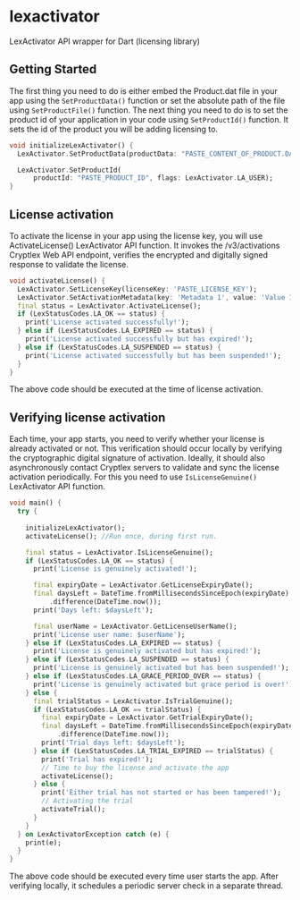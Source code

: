# lexactivator

LexActivator API wrapper for Dart (licensing library) 

## Getting Started

The first thing you need to do is either embed the Product.dat file in your app using the `SetProductData()` function or set the absolute path of the file using `SetProductFile()` function. The next thing you need to do is to set the product id of your application in your code using `SetProductId()` function. It sets the id of the product you will be adding licensing to.

```dart
void initializeLexActivator() {
  LexActivator.SetProductData(productData: "PASTE_CONTENT_OF_PRODUCT.DAT_FILE");

  LexActivator.SetProductId(
      productId: "PASTE_PRODUCT_ID", flags: LexActivator.LA_USER);
}
``` 

## License activation

To activate the license in your app using the license key, you will use ActivateLicense() LexActivator API function. It invokes the /v3/activations Cryptlex Web API endpoint, verifies the encrypted and digitally signed response to validate the license.

```dart
void activateLicense() {
  LexActivator.SetLicenseKey(licenseKey: 'PASTE_LICENSE_KEY');
  LexActivator.SetActivationMetadata(key: 'Metadata 1', value: 'Value 1');
  final status = LexActivator.ActivateLicense();
  if (LexStatusCodes.LA_OK == status) {
    print('License activated successfully!');
  } else if (LexStatusCodes.LA_EXPIRED == status) {
    print('License activated successfully but has expired!');
  } else if (LexStatusCodes.LA_SUSPENDED == status) {
    print('License activated successfully but has been suspended!');
  }
}
```

The above code should be executed at the time of license activation.

## Verifying license activation

Each time, your app starts, you need to verify whether your license is already activated or not. This verification should occur locally by verifying the cryptographic digital signature of activation. Ideally, it should also asynchronously contact Cryptlex servers to validate and sync the license activation periodically. For this you need to use `IsLicenseGenuine()` LexActivator API function.

```dart
void main() {
  try {
    
    initializeLexActivator();
    activateLicense(); //Run once, during first run.

    final status = LexActivator.IsLicenseGenuine();
    if (LexStatusCodes.LA_OK == status) {
      print('License is genuinely activated!');

      final expiryDate = LexActivator.GetLicenseExpiryDate();
      final daysLeft = DateTime.fromMillisecondsSinceEpoch(expiryDate)
          .difference(DateTime.now());
      print('Days left: $daysLeft');

      final userName = LexActivator.GetLicenseUserName();
      print('License user name: $userName');
    } else if (LexStatusCodes.LA_EXPIRED == status) {
      print('License is genuinely activated but has expired!');
    } else if (LexStatusCodes.LA_SUSPENDED == status) {
      print('License is genuinely activated but has been suspended!');
    } else if (LexStatusCodes.LA_GRACE_PERIOD_OVER == status) {
      print('License is genuinely activated but grace period is over!');
    } else {
      final trialStatus = LexActivator.IsTrialGenuine();
      if (LexStatusCodes.LA_OK == trialStatus) {
        final expiryDate = LexActivator.GetTrialExpiryDate();
        final daysLeft = DateTime.fromMillisecondsSinceEpoch(expiryDate)
            .difference(DateTime.now());
        print('Trial days left: $daysLeft');
      } else if (LexStatusCodes.LA_TRIAL_EXPIRED == trialStatus) {
        print('Trial has expired!');
        // Time to buy the license and activate the app
        activateLicense();
      } else {
        print('Either trial has not started or has been tampered!');
        // Activating the trial
        activateTrial();
      }
    }
  } on LexActivatorException catch (e) {
    print(e);
  }
}
```

The above code should be executed every time user starts the app. After verifying locally, it schedules a periodic server check in a separate thread.
